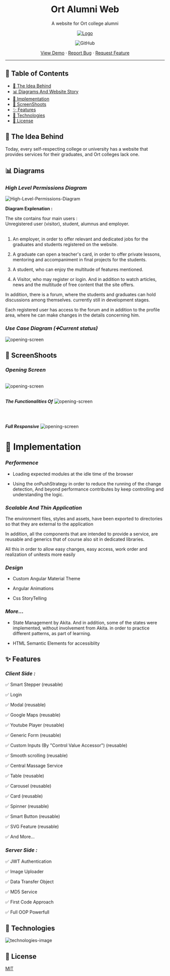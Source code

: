 <div align="center">
  <h1>Ort Alumni Web</h1>
  <p>A website for Ort college alumni</p>
    <a href="https://github.com/github_username/repo_name">
    <img src="https://github.com/MaorLev/assets/blob/master/.github/ort-alumni-web/screenshoots/main-logo.png" alt="Logo">
  </a>
  <p>
    <img alt="GitHub" src="https://img.shields.io/github/license/avivharuzi/readme-template?style=for-the-badge">
  </p>
  <p>
    <a href="https://github.com/MaorLev/ort-alumni-web">View Demo</a>
    ·
    <a href="https://github.com/MaorLev/ort-alumni-web/issues">Report Bug</a>
    ·
    <a href="https://github.com/MaorLev/ort-alumni-web/issues">Request Feature</a>
  </p>
</div>

---

## 📖 Table of Contents

- [🔔 The Idea Behind](#the-idea-behind)
- [📊 Diagrams And Website Story](#diagrams)
- [🧠 Implementation](#implementation)
- [🎥 ScreenShoots](#screenShoots)
- [✨ Features](#features)
- [👑 Technologies](#technologies)
- [📜 License](#license)

<div id="the-idea-behind"><div>

## 🔔 The Idea Behind
Today, every self-respecting college or university has a website that provides services for their graduates, and Ort colleges lack one.

<div id="diagrams"><div>

## 📊 Diagrams

### *High Level Permissions Diagram*
<img src="https://github.com/MaorLev/assets/blob/master/.github/ort-alumni-web/materials/premission-diagram.jpg" alt="High-Level-Permissions-Diagram">


**Diagram Explenation :** 

The site contains four main users :
</br>
Unregistered user (visitor), student, alumnus and employer.
</br>
</br>

1. An employer, in order to offer relevant and dedicated jobs for the graduates and students registered on the website.

2. A graduate can open a teacher's card, in order to offer private lessons, mentoring and accompaniment in final projects for the students.

3. A student, who can enjoy the multitude of features mentioned.

4. A Visitor, who may register or login. And in addition to watch articles, news and the multitude of free content that the site offers.


In addition, there is a forum, where the students and graduates can hold discussions among themselves. currently still in development stages.

Each registered user has access to the forum and in addition to the profile area, where he can make changes in the details concerning him.

### *Use Case Diagram (➕Current status)*

<img src="https://github.com/MaorLev/assets/blob/master/.github/ort-alumni-web/screenshoots/diagram.png" alt="opening-screen">



## 🎥 ScreenShoots

### *Opening Screen*
</br>
<img src="https://github.com/MaorLev/assets/blob/master/.github/ort-alumni-web/screenshoots/opening-screen/opening-screen.jpg" alt="opening-screen">

</br>
</br>

***The Functionalities Of***
<img src="https://github.com/MaorLev/assets/blob/master/.github/ort-alumni-web/screenshoots/opening-screen/opening-screen.gif" alt="opening-screen">

</br>
</br>

***Full Responsive***
<img src="https://github.com/MaorLev/assets/blob/master/.github/ort-alumni-web/screenshoots/opening-screen/opening-responsive.gif" alt="opening-screen">

<div id="implementation"><div>

# 🧠 Implementation

### *Performence*

- Loading expected modules at the idle time of the browser

- Using the onPushStrategy in order to reduce the running of the change detection,
And beyond performance contributes by keep controlling and understanding the logic.

### *Scalable And Thin Application*

The environment files, styles and assets, have been exported to directories so that they are external to the application

In addition, all the components that are intended to provide a service, are reusable and generics that of course also sit in dedicated libraries.

All this in order to allow easy changes, easy access, work order and realization of unitests more easily

### *Design*

- Custom Angular Material Theme

- Angular Animations

- Css StoryTelling

### *More...*

- State Management by Akita. And in addition, some of the states were implemented, without involvement from Akita. in order to practice different patterns, as part of learning.

- HTML Semantic Elements for accessiblity

<div id="features"><div>

## ✨ Features

### *Client Side :*

✅ Smart Stepper (reusable)

✅ Login

✅ Modal (reusable)

✅ Google Maps (reusable)

✅ Youtube Player (reusable)

✅ Generic Form (reusable)

✅ Custom Inputs (By "Control Value Accessor") (reusable)

✅ Smooth scrolling (reusable)

✅ Central Massage Service 

✅ Table (reusable)

✅ Carousel (reusable)

✅ Card (reusable)

✅ Spinner (reusable)

✅ Smart Button (reusable)

✅ SVG Feature (reusable)

✅ And More...


### *Server Side :*

✅ JWT Authentication

✅ Image Uploader

✅ Data Transfer Object

✅ MD5 Service

✅ First Code Approach

✅ Full OOP Powerfull

<div id="technologies"><div>

## 👑 Technologies

<img src="https://github.com/MaorLev/assets/blob/master/.github/ort-alumni-web/screenshoots/technologies-image.jpg" alt="technologies-image">


<div id="license"><div>

## 📜 License

[MIT](LICENSE)

